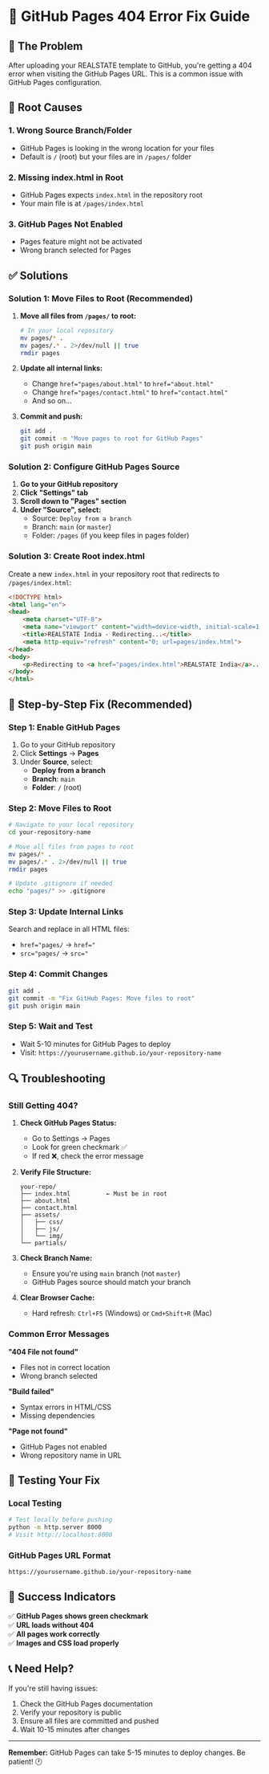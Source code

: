 # 🔧 GitHub Pages 404 Error Fix Guide

## 🚨 The Problem
After uploading your REALSTATE template to GitHub, you're getting a 404 error when visiting the GitHub Pages URL. This is a common issue with GitHub Pages configuration.

## 🎯 Root Causes

### 1. **Wrong Source Branch/Folder**
- GitHub Pages is looking in the wrong location for your files
- Default is `/` (root) but your files are in `/pages/` folder

### 2. **Missing index.html in Root**
- GitHub Pages expects `index.html` in the repository root
- Your main file is at `/pages/index.html`

### 3. **GitHub Pages Not Enabled**
- Pages feature might not be activated
- Wrong branch selected for Pages

## ✅ Solutions

### **Solution 1: Move Files to Root (Recommended)**

1. **Move all files from `/pages/` to root:**
   ```bash
   # In your local repository
   mv pages/* .
   mv pages/.* . 2>/dev/null || true
   rmdir pages
   ```

2. **Update all internal links:**
   - Change `href="pages/about.html"` to `href="about.html"`
   - Change `href="pages/contact.html"` to `href="contact.html"`
   - And so on...

3. **Commit and push:**
   ```bash
   git add .
   git commit -m "Move pages to root for GitHub Pages"
   git push origin main
   ```

### **Solution 2: Configure GitHub Pages Source**

1. **Go to your GitHub repository**
2. **Click "Settings" tab**
3. **Scroll down to "Pages" section**
4. **Under "Source", select:**
   - Source: `Deploy from a branch`
   - Branch: `main` (or `master`)
   - Folder: `/pages` (if you keep files in pages folder)

### **Solution 3: Create Root index.html**

Create a new `index.html` in your repository root that redirects to `/pages/index.html`:

```html
<!DOCTYPE html>
<html lang="en">
<head>
    <meta charset="UTF-8">
    <meta name="viewport" content="width=device-width, initial-scale=1.0">
    <title>REALSTATE India - Redirecting...</title>
    <meta http-equiv="refresh" content="0; url=pages/index.html">
</head>
<body>
    <p>Redirecting to <a href="pages/index.html">REALSTATE India</a>...</p>
</body>
</html>
```

## 🚀 Step-by-Step Fix (Recommended)

### Step 1: Enable GitHub Pages
1. Go to your GitHub repository
2. Click **Settings** → **Pages**
3. Under **Source**, select:
   - **Deploy from a branch**
   - **Branch**: `main`
   - **Folder**: `/` (root)

### Step 2: Move Files to Root
```bash
# Navigate to your local repository
cd your-repository-name

# Move all files from pages to root
mv pages/* .
mv pages/.* . 2>/dev/null || true
rmdir pages

# Update .gitignore if needed
echo "pages/" >> .gitignore
```

### Step 3: Update Internal Links
Search and replace in all HTML files:
- `href="pages/` → `href="`
- `src="pages/` → `src="`

### Step 4: Commit Changes
```bash
git add .
git commit -m "Fix GitHub Pages: Move files to root"
git push origin main
```

### Step 5: Wait and Test
- Wait 5-10 minutes for GitHub Pages to deploy
- Visit: `https://yourusername.github.io/your-repository-name`

## 🔍 Troubleshooting

### Still Getting 404?

1. **Check GitHub Pages Status:**
   - Go to Settings → Pages
   - Look for green checkmark ✅
   - If red ❌, check the error message

2. **Verify File Structure:**
   ```
   your-repo/
   ├── index.html          ← Must be in root
   ├── about.html
   ├── contact.html
   ├── assets/
   │   ├── css/
   │   ├── js/
   │   └── img/
   └── partials/
   ```

3. **Check Branch Name:**
   - Ensure you're using `main` branch (not `master`)
   - GitHub Pages source should match your branch

4. **Clear Browser Cache:**
   - Hard refresh: `Ctrl+F5` (Windows) or `Cmd+Shift+R` (Mac)

### Common Error Messages

**"404 File not found"**
- Files not in correct location
- Wrong branch selected

**"Build failed"**
- Syntax errors in HTML/CSS
- Missing dependencies

**"Page not found"**
- GitHub Pages not enabled
- Wrong repository name in URL

## 📱 Testing Your Fix

### Local Testing
```bash
# Test locally before pushing
python -m http.server 8000
# Visit http://localhost:8000
```

### GitHub Pages URL Format
```
https://yourusername.github.io/your-repository-name
```

## 🎉 Success Indicators

✅ **GitHub Pages shows green checkmark**  
✅ **URL loads without 404**  
✅ **All pages work correctly**  
✅ **Images and CSS load properly**  

## 📞 Need Help?

If you're still having issues:
1. Check the GitHub Pages documentation
2. Verify your repository is public
3. Ensure all files are committed and pushed
4. Wait 10-15 minutes after changes

---

**Remember:** GitHub Pages can take 5-15 minutes to deploy changes. Be patient! 🕐